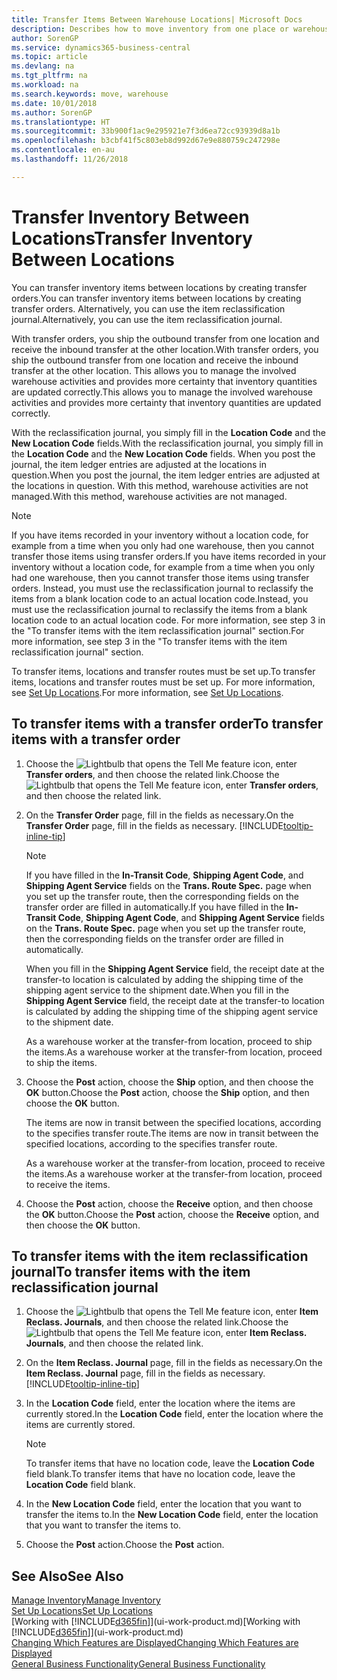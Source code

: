 ```yaml
---
title: Transfer Items Between Warehouse Locations| Microsoft Docs
description: Describes how to move inventory from one place or warehouse to another, either with the reclassification journal or with transfer orders.
author: SorenGP
ms.service: dynamics365-business-central
ms.topic: article
ms.devlang: na
ms.tgt_pltfrm: na
ms.workload: na
ms.search.keywords: move, warehouse
ms.date: 10/01/2018
ms.author: SorenGP
ms.translationtype: HT
ms.sourcegitcommit: 33b900f1ac9e295921e7f3d6ea72cc93939d8a1b
ms.openlocfilehash: b3cbf41f5c803eb8d992d67e9e880759c247298e
ms.contentlocale: en-au
ms.lasthandoff: 11/26/2018

---
```

# <a name="transfer-inventory-between-locations"></a><span data-ttu-id="52ed8-103">Transfer Inventory Between Locations</span><span class="sxs-lookup"><span data-stu-id="52ed8-103">Transfer Inventory Between Locations</span></span>
<span data-ttu-id="52ed8-104">You can transfer inventory items between locations by creating transfer orders.</span><span class="sxs-lookup"><span data-stu-id="52ed8-104">You can transfer inventory items between locations by creating transfer orders.</span></span> <span data-ttu-id="52ed8-105">Alternatively, you can use the item reclassification journal.</span><span class="sxs-lookup"><span data-stu-id="52ed8-105">Alternatively, you can use the item reclassification journal.</span></span>

<span data-ttu-id="52ed8-106">With transfer orders, you ship the outbound transfer from one location and receive the inbound transfer at the other location.</span><span class="sxs-lookup"><span data-stu-id="52ed8-106">With transfer orders, you ship the outbound transfer from one location and receive the inbound transfer at the other location.</span></span> <span data-ttu-id="52ed8-107">This allows you to manage the involved warehouse activities and provides more certainty that inventory quantities are updated correctly.</span><span class="sxs-lookup"><span data-stu-id="52ed8-107">This allows you to manage the involved warehouse activities and provides more certainty that inventory quantities are updated correctly.</span></span>

<span data-ttu-id="52ed8-108">With the reclassification journal, you simply fill in the **Location Code** and the **New Location Code** fields.</span><span class="sxs-lookup"><span data-stu-id="52ed8-108">With the reclassification journal, you simply fill in the **Location Code** and the **New Location Code** fields.</span></span> <span data-ttu-id="52ed8-109">When you post the journal, the item ledger entries are adjusted at the locations in question.</span><span class="sxs-lookup"><span data-stu-id="52ed8-109">When you post the journal, the item ledger entries are adjusted at the locations in question.</span></span> <span data-ttu-id="52ed8-110">With this method, warehouse activities are not managed.</span><span class="sxs-lookup"><span data-stu-id="52ed8-110">With this method, warehouse activities are not managed.</span></span>

> [!NOTE]  
>   <span data-ttu-id="52ed8-111">If you have items recorded in your inventory without a location code, for example from a time when you only had one warehouse, then you cannot transfer those items using transfer orders.</span><span class="sxs-lookup"><span data-stu-id="52ed8-111">If you have items recorded in your inventory without a location code, for example from a time when you only had one warehouse, then you cannot transfer those items using transfer orders.</span></span> <span data-ttu-id="52ed8-112">Instead, you must use the reclassification journal to reclassify the items from a blank location code to an actual location code.</span><span class="sxs-lookup"><span data-stu-id="52ed8-112">Instead, you must use the reclassification journal to reclassify the items from a blank location code to an actual location code.</span></span>  <span data-ttu-id="52ed8-113">For more information, see step 3 in the "To transfer items with the item reclassification journal" section.</span><span class="sxs-lookup"><span data-stu-id="52ed8-113">For more information, see step 3 in the "To transfer items with the item reclassification journal" section.</span></span>

<span data-ttu-id="52ed8-114">To transfer items, locations and transfer routes must be set up.</span><span class="sxs-lookup"><span data-stu-id="52ed8-114">To transfer items, locations and transfer routes must be set up.</span></span> <span data-ttu-id="52ed8-115">For more information, see [Set Up Locations](inventory-how-setup-locations.md).</span><span class="sxs-lookup"><span data-stu-id="52ed8-115">For more information, see [Set Up Locations](inventory-how-setup-locations.md).</span></span>

## <a name="to-transfer-items-with-a-transfer-order"></a><span data-ttu-id="52ed8-116">To transfer items with a transfer order</span><span class="sxs-lookup"><span data-stu-id="52ed8-116">To transfer items with a transfer order</span></span>
1. <span data-ttu-id="52ed8-117">Choose the ![Lightbulb that opens the Tell Me feature](media/ui-search/search_small.png "Tell me what you want to do") icon, enter **Transfer orders**, and then choose the related link.</span><span class="sxs-lookup"><span data-stu-id="52ed8-117">Choose the ![Lightbulb that opens the Tell Me feature](media/ui-search/search_small.png "Tell me what you want to do") icon, enter **Transfer orders**, and then choose the related link.</span></span>
2. <span data-ttu-id="52ed8-118">On the **Transfer Order** page, fill in the fields as necessary.</span><span class="sxs-lookup"><span data-stu-id="52ed8-118">On the **Transfer Order** page, fill in the fields as necessary.</span></span> [!INCLUDE[tooltip-inline-tip](includes/tooltip-inline-tip_md.md)]

    > [!NOTE]  
    >   <span data-ttu-id="52ed8-119">If you have filled in the **In-Transit Code**, **Shipping Agent Code**, and **Shipping Agent Service** fields on the **Trans. Route Spec.** page when you set up the transfer route, then the corresponding fields on the transfer order are filled in automatically.</span><span class="sxs-lookup"><span data-stu-id="52ed8-119">If you have filled in the **In-Transit Code**, **Shipping Agent Code**, and **Shipping Agent Service** fields on the **Trans. Route Spec.** page when you set up the transfer route, then the corresponding fields on the transfer order are filled in automatically.</span></span>

    <span data-ttu-id="52ed8-120">When you fill in the **Shipping Agent Service** field, the receipt date at the transfer-to location is calculated by adding the shipping time of the shipping agent service to the shipment date.</span><span class="sxs-lookup"><span data-stu-id="52ed8-120">When you fill in the **Shipping Agent Service** field, the receipt date at the transfer-to location is calculated by adding the shipping time of the shipping agent service to the shipment date.</span></span>

    <span data-ttu-id="52ed8-121">As a warehouse worker at the transfer-from location, proceed to ship the items.</span><span class="sxs-lookup"><span data-stu-id="52ed8-121">As a warehouse worker at the transfer-from location, proceed to ship the items.</span></span>
3. <span data-ttu-id="52ed8-122">Choose the **Post** action, choose the **Ship** option, and then choose the **OK** button.</span><span class="sxs-lookup"><span data-stu-id="52ed8-122">Choose the **Post** action, choose the **Ship** option, and then choose the **OK** button.</span></span>

    <span data-ttu-id="52ed8-123">The items are now in transit between the specified locations, according to the specifies transfer route.</span><span class="sxs-lookup"><span data-stu-id="52ed8-123">The items are now in transit between the specified locations, according to the specifies transfer route.</span></span>

    <span data-ttu-id="52ed8-124">As a warehouse worker at the transfer-from location, proceed to receive the items.</span><span class="sxs-lookup"><span data-stu-id="52ed8-124">As a warehouse worker at the transfer-from location, proceed to receive the items.</span></span>
4. <span data-ttu-id="52ed8-125">Choose the **Post** action, choose the **Receive** option, and then choose the **OK** button.</span><span class="sxs-lookup"><span data-stu-id="52ed8-125">Choose the **Post** action, choose the **Receive** option, and then choose the **OK** button.</span></span>

## <a name="to-transfer-items-with-the-item-reclassification-journal"></a><span data-ttu-id="52ed8-126">To transfer items with the item reclassification journal</span><span class="sxs-lookup"><span data-stu-id="52ed8-126">To transfer items with the item reclassification journal</span></span>
1. <span data-ttu-id="52ed8-127">Choose the ![Lightbulb that opens the Tell Me feature](media/ui-search/search_small.png "Tell me what you want to do") icon, enter **Item Reclass. Journals**, and then choose the related link.</span><span class="sxs-lookup"><span data-stu-id="52ed8-127">Choose the ![Lightbulb that opens the Tell Me feature](media/ui-search/search_small.png "Tell me what you want to do") icon, enter **Item Reclass. Journals**, and then choose the related link.</span></span>
2. <span data-ttu-id="52ed8-128">On the **Item Reclass. Journal** page, fill in the fields as necessary.</span><span class="sxs-lookup"><span data-stu-id="52ed8-128">On the **Item Reclass. Journal** page, fill in the fields as necessary.</span></span> [!INCLUDE[tooltip-inline-tip](includes/tooltip-inline-tip_md.md)]
3. <span data-ttu-id="52ed8-129">In the **Location Code** field, enter the location where the items are currently stored.</span><span class="sxs-lookup"><span data-stu-id="52ed8-129">In the **Location Code** field, enter the location where the items are currently stored.</span></span>

    > [!NOTE]  
    >   <span data-ttu-id="52ed8-130">To transfer items that have no location code, leave the **Location Code** field blank.</span><span class="sxs-lookup"><span data-stu-id="52ed8-130">To transfer items that have no location code, leave the **Location Code** field blank.</span></span>
4. <span data-ttu-id="52ed8-131">In the **New Location Code** field, enter the location that you want to transfer the items to.</span><span class="sxs-lookup"><span data-stu-id="52ed8-131">In the **New Location Code** field, enter the location that you want to transfer the items to.</span></span>
5. <span data-ttu-id="52ed8-132">Choose the **Post** action.</span><span class="sxs-lookup"><span data-stu-id="52ed8-132">Choose the **Post** action.</span></span>

## <a name="see-also"></a><span data-ttu-id="52ed8-133">See Also</span><span class="sxs-lookup"><span data-stu-id="52ed8-133">See Also</span></span>
[<span data-ttu-id="52ed8-134">Manage Inventory</span><span class="sxs-lookup"><span data-stu-id="52ed8-134">Manage Inventory</span></span>](inventory-manage-inventory.md)  
[<span data-ttu-id="52ed8-135">Set Up Locations</span><span class="sxs-lookup"><span data-stu-id="52ed8-135">Set Up Locations</span></span>](inventory-how-setup-locations.md)  
<span data-ttu-id="52ed8-136">[Working with [!INCLUDE[d365fin](includes/d365fin_md.md)]](ui-work-product.md)</span><span class="sxs-lookup"><span data-stu-id="52ed8-136">[Working with [!INCLUDE[d365fin](includes/d365fin_md.md)]](ui-work-product.md)</span></span>  
[<span data-ttu-id="52ed8-137">Changing Which Features are Displayed</span><span class="sxs-lookup"><span data-stu-id="52ed8-137">Changing Which Features are Displayed</span></span>](ui-experiences.md)  
[<span data-ttu-id="52ed8-138">General Business Functionality</span><span class="sxs-lookup"><span data-stu-id="52ed8-138">General Business Functionality</span></span>](ui-across-business-areas.md)

